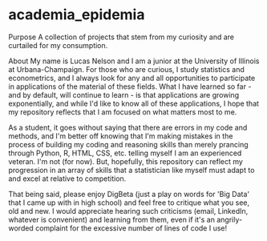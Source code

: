# academia_epidemia

Purpose
A collection of projects that stem from my curiosity and are curtailed for my consumption.

About
My name is Lucas Nelson and I am a junior at the University of Illinois at Urbana-Champaign. For those who are curious, I study statistics and econometrics, and I always look for any and all opportunities to participate in applications of the material of these fields. What I have learned so far - and by default, will continue to learn - is that applications are growing exponentially, and while I'd like to know all of these applications, I hope that my repository reflects that I am focused on what matters most to me.

As a student, it goes without saying that there are errors in my code and methods, and I'm better off knowing that I'm making mistakes in the process of building my coding and reasoning skills than merely prancing through Python, R, HTML, CSS, etc. telling myself I am an experienced veteran. I'm not (for now). But, hopefully, this repository can reflect my progression in an array of skills that a statistician like myself must adapt to and excel at relative to competition.

That being said, please enjoy DigBeta (just a play on words for 'Big Data' that I came up with in high school) and feel free to critique what you see, old and new. I would appreciate hearing such criticisms (email, LinkedIn, whatever is convenient) and learning from them, even if it's an angrily-worded complaint for the excessive number of lines of code I use!
